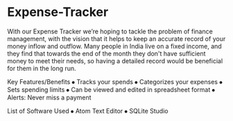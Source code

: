 # Expense-Tracker
With our Expense Tracker we’re hoping to tackle the problem of finance management, with the vision that it helps to keep an accurate record of your money inflow and outflow. Many people in India live on a fixed income, and they find that towards the end of the month they don't have sufficient money to meet their needs, so having a detailed record would be beneficial for them in the long run.

Key Features/Benefits
⦁	Tracks your spends 
⦁	Categorizes your expenses
⦁	Sets spending limits
⦁	Can be viewed and edited in spreadsheet format
⦁	Alerts: Never miss a payment

List of Software Used
⦁	Atom Text Editor
⦁	SQLite Studio

